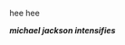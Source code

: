 hee hee

***michael jackson intensifies***

<!---
Sheepking124/Sheepking124 is a ✨ special ✨ repository because its `README.md` (this file) appears on your GitHub profile.
You can click the Preview link to take a look at your changes.
--->
